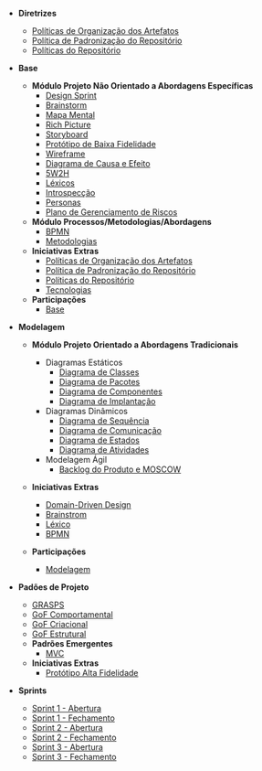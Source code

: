 <!-- docs/_sidebar.md -->

- **Diretrizes**
    - [Políticas de Organização dos Artefatos](./politicas/politicas_artefatos.md)
    - [Política de Padronização do Repositório](./politicas/politicas_padronizacao.md)
    - [Políticas do Repositório](./politicas/politicas_repositorio.md)

- **Base**

  - **Módulo Projeto Não Orientado a Abordagens Específicas**
    - [Design Sprint](base/design_sprint.md)
    - [Brainstorm](base/brainstorm.md)
    - [Mapa Mental](base/mapa_mental.md)
    - [Rich Picture](base/rich_picture.md)
    - [Storyboard](base/storyboard.md)
    - [Protótipo de Baixa Fidelidade](base/prototipo_baixa_fidelidade.md)
    - [Wireframe](base/wireframe.md)
    - [Diagrama de Causa e Efeito](base/diagrama_causa_efeito.md)
    - [5W2H](base/5w2h.md)
    - [Léxicos](base/l%C3%A9xico.md)
    - [Introspecção](base/introspeccao.md)
    - [Personas](base/personas.md)
    - [Plano de Gerenciamento de Riscos](base/tap.md)
  - **Módulo Processos/Metodologias/Abordagens**
    - [BPMN](base/bpmn.md)
    - [Metodologias](base/metodologia.md)
  - **Iniciativas Extras**
    - [Políticas de Organização dos Artefatos](politicas/politicas_artefatos.md)
    - [Política de Padronização do Repositório](politicas/politicas_padronizacao.md)
    - [Políticas do Repositório](politicas/politicas_repositorio.md)
    - [Tecnologias](base/tecnologias.md)
  - **Participações**
    - [Base](base/participacoes_base.md)

- **Modelagem**

  - **Módulo Projeto Orientado a Abordagens Tradicionais**
    - Diagramas Estáticos
      - [Diagrama de Classes](modelagem/diagrama_classe.md)
      - [Diagrama de Pacotes](modelagem/diagrama_pacotes.md)
      - [Diagrama de Componentes](modelagem/diagrama_componentes.md)
      - [Diagrama de Implantação](modelagem/diagrama_implantacao.md)
    - Diagramas Dinâmicos
        - [Diagrama de Sequência](modelagem/diagrama_sequencia.md)
        - [Diagrama de Comunicação](modelagem/diagrama_comunicacao.md)
        - [Diagrama de Estados](modelagem/diagrama_estados.md)
        - [Diagrama de Atividades](modelagem/diagrama_atividades.md)
    - Modelagem Ágil
        - [Backlog do Produto e MOSCOW](modelagem/backlog.md)
   - **Iniciativas Extras**
        - [Domain-Driven Design](modelagem/ddd.md)
        - [Brainstrom](base/brainstorm.md)
        - [Léxico](base/l%C3%A9xico.md)
        - [BPMN](base/bpmn.md)
 
   - **Participações**
        - [Modelagem](modelagem/participacoes_modelagem.md)

- **Padões de Projeto**
    - [GRASPS](padroes_projeto/grasps/grasps.md)
    - [GoF Comportamental](padroes_projeto/gofs_comportamentais/comportamental.md)
    - [GoF Criacional](padroes_projeto/criacionais/criacional.md)
    - [GoF Estrutural](padroes_projeto/gofs_estruturais/estrutural.md)
    - **Padrões Emergentes**
      - [MVC](padroes_projeto/padroes_emergentes/padrao_mvc.md)
  - **Iniciativas Extras**
      - [Protótipo Alta Fidelidade](padroes_projeto/prototipo_alta_fidelidade.md)
        



- **Sprints**
    - [Sprint 1 - Abertura](sprints/sprint1/abertura_sprint1.md)
    - [Sprint 1 - Fechamento](sprints/sprint1/fechamento_sprint1.md)
    - [Sprint 2 - Abertura](sprints/sprint2/abertura_sprint2.md)
    - [Sprint 2 - Fechamento](sprints/sprint2/fechamento_sprint2.md)
    - [Sprint 3 - Abertura](sprints/sprint3/abertura_sprint3.md)
    - [Sprint 3 - Fechamento](sprints/sprint3/fechamento_sprint3.md)

